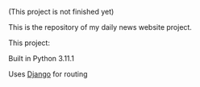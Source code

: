 (This project is not finished yet)

This is the repository of my daily news website project.

This project:

Built in Python 3.11.1

Uses [Django](https://github.com/django/django) for routing
